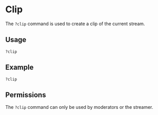 # Clip

The `?clip` command is used to create a clip of the current stream.

## Usage

`?clip`

## Example

`?clip`

## Permissions

The `?clip` command can only be used by moderators or the streamer.